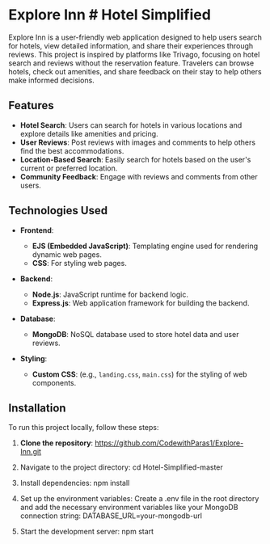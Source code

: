 # Explore Inn # Hotel Simplified

Explore Inn is a user-friendly web application designed to help users search for hotels, view detailed information, and share their experiences through reviews. This project is inspired by platforms like Trivago, focusing on hotel search and reviews without the reservation feature. Travelers can browse hotels, check out amenities, and share feedback on their stay to help others make informed decisions.

## Features
- **Hotel Search**: Users can search for hotels in various locations and explore details like amenities and pricing.
- **User Reviews**: Post reviews with images and comments to help others find the best accommodations.
- **Location-Based Search**: Easily search for hotels based on the user's current or preferred location.
- **Community Feedback**: Engage with reviews and comments from other users.
  
## Technologies Used

- **Frontend**:
  - **EJS (Embedded JavaScript)**: Templating engine used for rendering dynamic web pages.
  - **CSS**: For styling web pages.
  
- **Backend**:
  - **Node.js**: JavaScript runtime for backend logic.
  - **Express.js**: Web application framework for building the backend.

- **Database**:
  - **MongoDB**: NoSQL database used to store hotel data and user reviews.

- **Styling**:
  - **Custom CSS**: (e.g., `landing.css`, `main.css`) for the styling of web components.
 




## Installation

To run this project locally, follow these steps:

1. **Clone the repository**:
   https://github.com/CodewithParas1/Explore-Inn.git

3. Navigate to the project directory:
   cd Hotel-Simplified-master
   
4. Install dependencies:
   npm install

5. Set up the environment variables: Create a .env file in the root directory and add the necessary environment variables like your MongoDB connection string:
   DATABASE_URL=your-mongodb-url

6. Start the development server:
   npm start    
   
